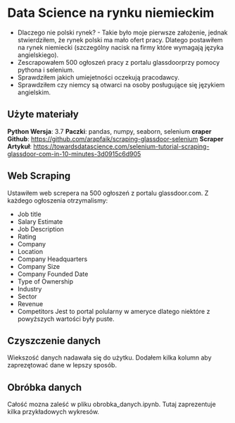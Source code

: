 # Data Science na rynku niemieckim
* Dlaczego nie polski rynek? - Takie było moje pierwsze założenie, jednak stwierdziłem, że rynek polski ma mało ofert pracy. Dlatego postawiłem na rynek niemiecki (szczególny nacisk na firmy które wymagają języka angielskiego).
* Zescrapowałem 500 ogłoszeń pracy z portalu glassdoorprzy pomocy pythona i selenium.
* Sprawdziłem jakich umiejetności oczekują pracodawcy.
* Sprawdziłem czy niemcy są otwarci na osoby posługujące się językiem angielskim.


## Użyte materiały
**Python Wersja**: 3.7
**Paczki**: pandas, numpy, seaborn, selenium
**craper Github**: https://github.com/arapfaik/scraping-glassdoor-selenium
**Scraper Artykuł**: https://towardsdatascience.com/selenium-tutorial-scraping-glassdoor-com-in-10-minutes-3d0915c6d905


## Web Scraping
Ustawiłem web screpera na 500 ogłoszeń z portalu glassdoor.com. Z każdego ogłoszenia otrzymalismy:
* Job title
* Salary Estimate
* Job Description
* Rating
* Company
* Location
* Company Headquarters
* Company Size
* Company Founded Date
* Type of Ownership
* Industry
* Sector
* Revenue
* Competitors
Jest to portal polularny w ameryce dlatego niektóre z powyższych wartości były puste.


## Czyszczenie danych
Wiekszość danych nadawała się do użytku. Dodałem kilka kolumn aby zaprezętować dane w lepszy sposób.

## Obróbka danych
Całość mozna zaleść w pliku obrobka_danych.ipynb. Tutaj zaprezentuje kilka przykładowych wykresów.
